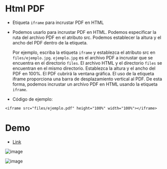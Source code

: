 # Html PDF 

* Etiqueta <code>iframe</code> para incrustar PDF en HTML

* Podemos usarlo para incrustar PDF en HTML. Podemos especificar la ruta del archivo PDF en el atributo src. Podemos establecer la altura y el ancho del PDF dentro de la etiqueta.

  Por ejemplo, escriba la etiqueta <code>iframe</code> y establezca el atributo src en <code>files/ejemplo.jpg</code>. <code>ejemplo.jpg</code> es el archivo PDF a incrustar que se encuentra en el directorio <code>files</code>. El archivo HTML y el directorio <code>files</code> se encuentran en el mismo directorio. Establezca la altura y el ancho del PDF en 100%. El PDF cubrirá la ventana gráfica. El uso de la etiqueta iframe proporciona una barra de desplazamiento vertical al PDF. De esta forma, podemos incrustar un archivo PDF en HTML usando la etiqueta <code>iframe</code>.

* Código de ejemplo:
```
<iframe src="files/ejemplo.pdf" height="100%" width="100%"></iframe>
```
# Demo

* <a href="https://nicolasortizc.github.io/Mostrar_PDF_Html/" target="_blank">Link</a>

![image](https://user-images.githubusercontent.com/107442821/177421478-deec5b23-e49f-4290-8fa0-e7cee16f5772.png)

![image](https://user-images.githubusercontent.com/107442821/177421854-b5458625-b48b-4a0e-913a-a45777a4ae73.png)

